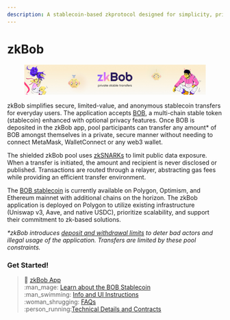 ```yaml
---
description: A stablecoin-based zkprotocol designed for simplicity, privacy and utility.
---
```


# zkBob

<figure><img src=".gitbook/assets/readme2.jpg" alt=""><figcaption></figcaption></figure>

zkBob simplifies secure, limited-value, and anonymous stablecoin transfers for everyday users. The application accepts [BOB](broken-reference), a multi-chain stable token (stablecoin) enhanced with optional privacy features. Once BOB is deposited in the zkBob app, pool participants can transfer any amount\* of BOB amongst themselves in a private, secure manner without needing to connect MetaMask, WalletConnect or any web3 wallet.

The shielded zkBob pool uses [zkSNARKs](implementation/zksnarks-and-circuits/) to limit public data exposure. When a transfer is initiated, the amount and recipient is never disclosed or published. Transactions are routed through a relayer, abstracting gas fees while providing an efficient transfer environment.&#x20;

The [BOB stablecoin](bob-stablecoin/bob-highlights.md) is currently available on Polygon, Optimism, and Ethereum mainnet with additional chains on the horizon. The zkBob application is deployed on Polygon to utilize existing infrastructure (Uniswap v3, Aave, and native USDC), prioritize scalability, and support their commitment to zk-based solutions.

_\*zkBob introduces_ [_deposit and withdrawal limits_](zkbob-overview/deposit-and-withdrawal-limits.md) _to deter bad actors and illegal usage of the application. Transfers are limited by these pool constraints._&#x20;

### Get Started!

> :man: [zkBob App](https://app.zkbob.com/)\
> :man\_mage: [Learn about the BOB Stablecoin](broken-reference)\
> :man\_swimming: [Info and UI Instructions](zkbob-app/zkbob-app.md)\
> :woman\_shrugging: [FAQs](zkbob-overview/faq.md)\
> :person\_running:[Technical Details and Contracts](broken-reference)

